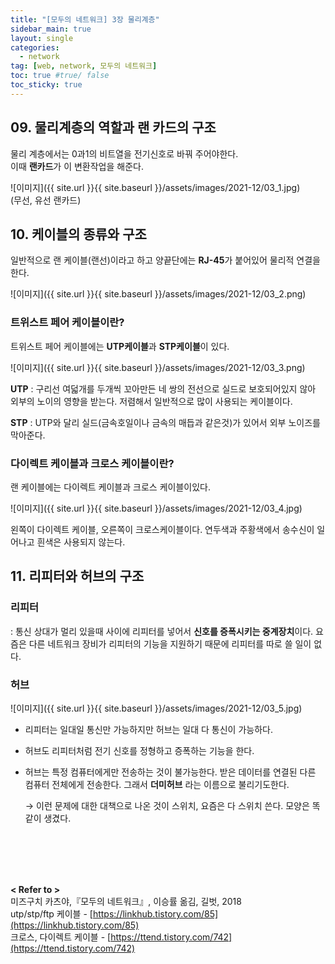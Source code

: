 ```yaml
---
title: "[모두의 네트워크] 3장 물리계층"
sidebar_main: true
layout: single
categories: 
  - network
tag: [web, network, 모두의 네트워크]
toc: true #true/ false
toc_sticky: true
---
```



## 09. 물리계층의 역할과 랜 카드의 구조

물리 계층에서는 0과1의 비트열을 전기신호로 바꿔 주어야한다. <br />
이때 **랜카드**가 이 변환작업을 해준다.

![이미지]({{ site.url }}{{ site.baseurl }}/assets/images/2021-12/03_1.jpg) <br/>
(무선, 유선 랜카드)

## 10. 케이블의 종류와 구조

일반적으로 랜 케이블(랜선)이라고 하고 양끝단에는 **RJ-45**가 붙어있어 물리적 연결을 한다.

![이미지]({{ site.url }}{{ site.baseurl }}/assets/images/2021-12/03_2.png)

### 트위스트 페어 케이블이란?

트위스트 페어 케이블에는 **UTP케이블**과 **STP케이블**이 있다.

![이미지]({{ site.url }}{{ site.baseurl }}/assets/images/2021-12/03_3.png)

**UTP** : 구리선 여덟개를 두개씩 꼬아만든 네 쌍의 전선으로 실드로 보호되어있지 않아 외부의 노이의 영향을 받는다. 저렴해서 일반적으로 많이 사용되는 케이블이다.

**STP** :  UTP와 달리 실드(금속호일이나 금속의 매듭과 같은것)가 있어서 외부 노이즈를 막아준다.

### 다이렉트 케이블과 크로스 케이블이란?

랜 케이블에는 다이렉트 케이블과 크로스 케이블이있다.

![이미지]({{ site.url }}{{ site.baseurl }}/assets/images/2021-12/03_4.jpg)

왼쪽이 다이렉트 케이블, 오른쪽이 크로스케이블이다.
연두색과 주황색에서 송수신이 일어나고 흰색은 사용되지 않는다.

## 11. 리피터와 허브의 구조

### 리피터

: 통신 상대가 멀리 있을때 사이에 리피터를 넣어서 **신호를 증폭시키는 중계장치**이다.
요즘은 다른 네트워크 장비가 리피터의 기능을 지원하기 때문에 리피터를 따로 쓸 일이 없다.

### 허브

![이미지]({{ site.url }}{{ site.baseurl }}/assets/images/2021-12/03_5.jpg)

- 리피터는 일대일 통신만 가능하지만 허브는 일대 다 통신이 가능하다.
- 허브도 리피터처럼 전기 신호를 정형하고 증폭하는 기능을 한다.
- 허브는 특정 컴퓨터에게만 전송하는 것이 불가능한다. 받은 데이터를 연결된 다른 컴퓨터 전체에게 전송한다. 그래서 **더미허브** 라는 이름으로 불리기도한다.
    
    → 이런 문제에 대한 대책으로 나온 것이 스위치, 요즘은 다 스위치 쓴다. 모양은 똑같이 생겼다.

    

<br /><br /><br /><br />

**< Refer to >**<br />
미즈구치 카츠야,『모두의 네트워크』, 이승률 옮김, 길벗, 2018<br />
utp/stp/ftp 케이블 - [https://linkhub.tistory.com/85](https://linkhub.tistory.com/85) <br/>
크로스, 다이렉트 케이블 - [https://ttend.tistory.com/742](https://ttend.tistory.com/742)